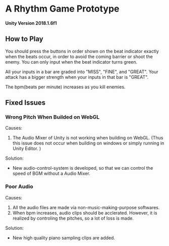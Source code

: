 
# A Rhythm Game Prototype

#### Unity Version 2018.1.6f1

## How to Play

You should press the buttons in order shown on the beat indicator exactly when the beats occur, in order to avoid the coming barrier or shoot the enemy. You can only input when the beat indicator turns green. 

All your inputs in a bar are graded into "MISS", "FINE", and "GREAT". Your attack has a bigger strength when your inputs in that bar is "GREAT". 

The bpm(beats per minute) increases as you kill enemies. 

## Fixed Issues

### Wrong Pitch When Builded on WebGL
Causes:
1. The Audio Mixer of Unity is not working when building on WebGL. (Thus this issue does not occur when building on windows or simply running in Unity Editor. )

Solution:
* New audio-control-system is developed, so that we can control the speed of BGM without a Audio Mixer.

### Poor Audio
Causes:
1. All the audio files are made via non-music-making-purpose softwares.
2. When bpm increases, audio clips should be acclerated. However, it is realized by controling the pitches, so a lot of loss is made.

Solution:
* New high quality piano sampling clips are added.  